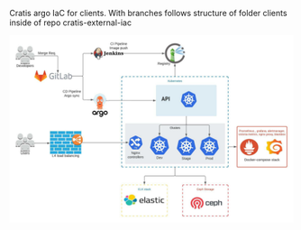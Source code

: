 Cratis argo IaC for clients. With branches follows structure of folder clients inside of repo cratis-external-iac

![alt text](./cratis-argo-iac.jpeg?raw=true "Cratis Kubernetes Enviroment")

